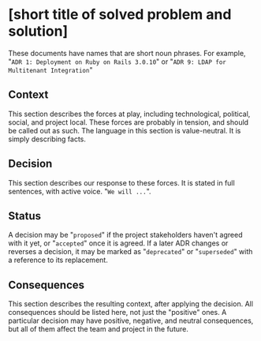 <!--
© 2021-2023 Marco Bresciani

Copying and distribution of this file, with or without modification, are
permitted in any medium without royalty provided the copyright notice
and this notice are preserved.
This file is offered as-is, without any warranty.

SPDX-FileCopyrightText: 2021-2023 Marco Bresciani

SPDX-License-Identifier: FSFAP
-->
# [short title of solved problem and solution]
These documents have names that are short noun phrases.
For example, "`ADR 1: Deployment on Ruby on Rails 3.0.10`" or "`ADR 9:
LDAP for Multitenant Integration`"

## Context
This section describes the forces at play, including technological,
political, social, and project local.
These forces are probably in tension, and should be called out as such.
The language in this section is value-neutral.
It is simply describing facts.

## Decision
This section describes our response to these forces.
It is stated in full sentences, with active voice.
"`We will ...`".

## Status
A decision may be "`proposed`" if the project stakeholders haven't
agreed with it yet, or "`accepted`" once it is agreed.
If a later ADR changes or reverses a decision, it may be marked as
"`deprecated`" or "`superseded`" with a reference to its replacement.

## Consequences
This section describes the resulting context, after applying the
decision.
All consequences should be listed here, not just the "positive" ones.
A particular decision may have positive, negative, and neutral
consequences, but all of them affect the team and project in the future.
